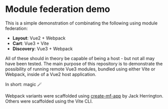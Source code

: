 # Module federation demo

This is a simple demonstration of combinating the following using module federation:
- **Layout**: Vue2 + Webpack
- **Cart**: Vue3 + Vite
- **Discovery**: Vue3 + Webpack

All of these should in theory be capable of being a host - but not all may have been tested.
The main purpose of this repository is to demonstrate the possibility of running remote Vue3 modules, bundled using either Vite or Webpack, inside of a Vue2 host application. 

In short: magic 🪄

Webpack variants were scaffolded using [create-mf-app](https://github.com/jherr/create-mf-app) by Jack Herrington. 
Others were scaffolded using the Vite CLI.